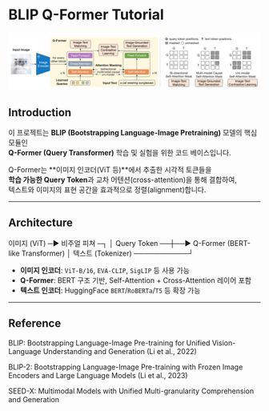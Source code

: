 # BLIP Q-Former Tutorial


![Q-Former Architecture](qformer_archi.png)

## Introduction

이 프로젝트는 **BLIP (Bootstrapping Language-Image Pretraining)** 모델의 핵심 모듈인  
**Q-Former (Query Transformer)** 학습 및 실험을 위한 코드 베이스입니다.  

Q-Former는 **이미지 인코더(ViT 등)**에서 추출한 시각적 토큰들을  
**학습 가능한 Query Token**과 교차 어텐션(cross-attention)을 통해 결합하여,  
텍스트와 이미지의 표현 공간을 효과적으로 정렬(alignment)합니다.

---

## Architecture


이미지 (ViT) ─▶ 비주얼 피쳐 ─┐
│
Query Token ──┼──▶ Q-Former (BERT-like Transformer)
│
텍스트 (Tokenizer) ───────────┘


- **이미지 인코더**: `ViT-B/16`, `EVA-CLIP`, `SigLIP` 등 사용 가능  
- **Q-Former**: BERT 구조 기반, Self-Attention + Cross-Attention 레이어 포함  
- **텍스트 인코더**: HuggingFace `BERT`/`RoBERTa`/`T5` 등 확장 가능  

---
## Reference

BLIP: Bootstrapping Language-Image Pre-training for Unified Vision-Language Understanding and Generation (Li et al., 2022)

BLIP-2: Bootstrapping Language-Image Pre-training with Frozen Image Encoders and Large Language Models (Li et al., 2023)

SEED-X: Multimodal Models with Unified Multi-granularity Comprehension and Generation
